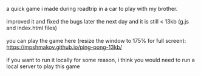 a quick game i made during roadtrip in a car to play with my brother.\
\
improved it and fixed the bugs later the next day and it is still < 13kb (g.js and index.html files)\
\
you can play the game here (resize the window to 175% for full screen): https://mpshmakov.github.io/ping-pong-13kb/ \
\
if you want to run it locally for some reason, i think you would need to run a local server to play this game

